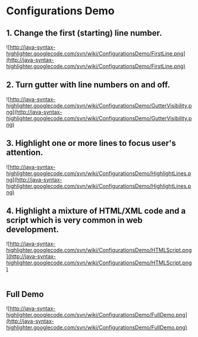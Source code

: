# Configurations Demo #



## 1. Change the first (starting) line number. ##
![http://java-syntax-highlighter.googlecode.com/svn/wiki/ConfigurationsDemo/FirstLine.png](http://java-syntax-highlighter.googlecode.com/svn/wiki/ConfigurationsDemo/FirstLine.png)<br />

## 2. Turn gutter with line numbers on and off. ##
![http://java-syntax-highlighter.googlecode.com/svn/wiki/ConfigurationsDemo/GutterVisibility.png](http://java-syntax-highlighter.googlecode.com/svn/wiki/ConfigurationsDemo/GutterVisibility.png)<br />

## 3. Highlight one or more lines to focus user's attention. ##
![http://java-syntax-highlighter.googlecode.com/svn/wiki/ConfigurationsDemo/HighlightLines.png](http://java-syntax-highlighter.googlecode.com/svn/wiki/ConfigurationsDemo/HighlightLines.png)<br />

## 4. Highlight a mixture of HTML/XML code and a script which is very common in web development. ##
![http://java-syntax-highlighter.googlecode.com/svn/wiki/ConfigurationsDemo/HTMLScript.png](http://java-syntax-highlighter.googlecode.com/svn/wiki/ConfigurationsDemo/HTMLScript.png)<br /><br />


## Full Demo ##
![http://java-syntax-highlighter.googlecode.com/svn/wiki/ConfigurationsDemo/FullDemo.png](http://java-syntax-highlighter.googlecode.com/svn/wiki/ConfigurationsDemo/FullDemo.png)<br />